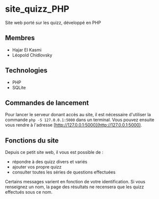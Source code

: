 # site_quizz_PHP

Site web porté sur les quizz, développé en PHP

## Membres
- Hajar El Kasmi
- Léopold Chidlovsky

## Technologies
- PHP
- SQLite

## Commandes de lancement

Pour lancer le serveur donant accès au site, il est nécessaire d'utiliser la commande `php -S 127.0.0.1:5000` dans un terminal.
Vous pouvez ensuite vous rendre à l'adresse [http://127.0.0.1:5000](http://127.0.0.1:5000).

## Fonctions du site

Depuis ce petit site web, il vous est possible de :
- répondre à des quizz divers et variés
- ajouter vos propre quizz
- consulter toutes les séries de questions effectuées

Certains messages varient en fonction de votre identification. Si vous renseignez un nom, la page des résultats ne recensera que les quizz effectués sous ce nom.
